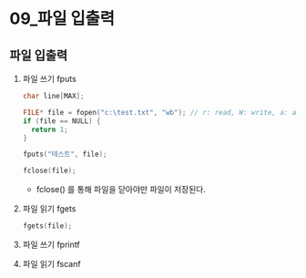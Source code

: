 09_파일 입출력
=============

파일 입출력
-------------
1. 파일 쓰기 fputs

    ```C
    char line[MAX];

    FILE* file = fopen("c:\test.txt", "wb"); // r: read, W: write, a: append, t: text, b: binary 
    if (file == NULL) {
      return 1;
    }

    fputs("테스트", file);

    fclose(file);
    ```
    
    * fclose() 를 통해 파일을 닫아야만 파일이 저장된다.

2. 파일 읽기 fgets
    ```C
    fgets(file);
    ```

3. 파일 쓰기 fprintf

    
4. 파일 읽기 fscanf
